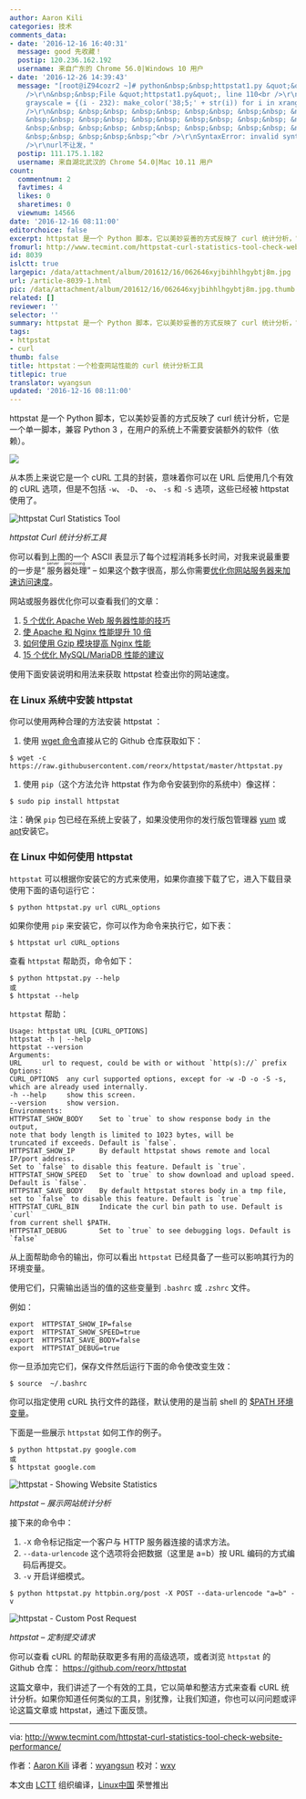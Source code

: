 ```yaml
---
author: Aaron Kili
categories: 技术
comments_data:
- date: '2016-12-16 16:40:31'
  message: good 先收藏！
  postip: 120.236.162.192
  username: 来自广东的 Chrome 56.0|Windows 10 用户
- date: '2016-12-26 14:39:43'
  message: "[root@iZ94cozr2 ~]# python&nbsp;&nbsp;httpstat1.py &quot;&quot;url&quot;&quot;&quot;<br
    />\r\n&nbsp;&nbsp;File &quot;httpstat1.py&quot;, line 110<br />\r\n&nbsp; &nbsp;
    grayscale = {(i - 232): make_color('38;5;' + str(i)) for i in xrange(232, 256)}<br
    />\r\n&nbsp; &nbsp;&nbsp; &nbsp;&nbsp; &nbsp;&nbsp; &nbsp;&nbsp; &nbsp;&nbsp;
    &nbsp;&nbsp; &nbsp;&nbsp; &nbsp;&nbsp; &nbsp;&nbsp; &nbsp;&nbsp; &nbsp;&nbsp;
    &nbsp;&nbsp; &nbsp;&nbsp; &nbsp;&nbsp; &nbsp;&nbsp; &nbsp;&nbsp; &nbsp;&nbsp;
    &nbsp;&nbsp; &nbsp;&nbsp;&nbsp;^<br />\r\nSyntaxError: invalid syntax<br />\r\n<br
    />\r\nurl不让发，"
  postip: 111.175.1.182
  username: 来自湖北武汉的 Chrome 54.0|Mac 10.11 用户
count:
  commentnum: 2
  favtimes: 4
  likes: 0
  sharetimes: 0
  viewnum: 14566
date: '2016-12-16 08:11:00'
editorchoice: false
excerpt: httpstat 是一个 Python 脚本，它以美妙妥善的方式反映了 curl 统计分析，它是一个单一脚本，兼容 Python 3 ，在用户的系统上不需要安装额外的软件（依赖）。
fromurl: http://www.tecmint.com/httpstat-curl-statistics-tool-check-website-performance/
id: 8039
islctt: true
largepic: /data/attachment/album/201612/16/062646xyjbihhlhgybtj8m.jpg
url: /article-8039-1.html
pic: /data/attachment/album/201612/16/062646xyjbihhlhgybtj8m.jpg.thumb.jpg
related: []
reviewer: ''
selector: ''
summary: httpstat 是一个 Python 脚本，它以美妙妥善的方式反映了 curl 统计分析，它是一个单一脚本，兼容 Python 3 ，在用户的系统上不需要安装额外的软件（依赖）。
tags:
- httpstat
- curl
thumb: false
title: httpstat：一个检查网站性能的 curl 统计分析工具
titlepic: true
translator: wyangsun
updated: '2016-12-16 08:11:00'
---
```


httpstat 是一个 Python 脚本，它以美妙妥善的方式反映了 curl 统计分析，它是一个单一脚本，兼容 Python 3 ，在用户的系统上不需要安装额外的软件（依赖）。


![](/data/attachment/album/201612/16/062646xyjbihhlhgybtj8m.jpg)


从本质上来说它是一个 cURL 工具的封装，意味着你可以在 URL 后使用几个有效的 cURL 选项，但是不包括 `-w`、 `-D`、 `-o`、 `-s` 和 `-S` 选项，这些已经被 httpstat 使用了。


![httpstat Curl Statistics Tool ](/data/attachment/album/201612/16/062701hi6cma6cfimimmfk.png)


*httpstat Curl 统计分析工具*


你可以看到上图的一个 ASCII 表显示了每个过程消耗多长时间，对我来说最重要的一步是“<ruby> 服务器处理 <rp>  （ </rp> <rt>  server processing </rt> <rp>  ） </rp></ruby>” – 如果这个数字很高，那么你需要[优化你网站服务器来加速访问速度](http://www.tecmint.com/apache-performance-tuning/)。


网站或服务器优化你可以查看我们的文章：


1. [5 个优化 Apache Web 服务器性能的技巧](http://www.tecmint.com/apache-performance-tuning/)
2. [使 Apache 和 Nginx 性能提升 10 倍](http://www.tecmint.com/install-mod_pagespeed-to-boost-apache-nginx-performance/)
3. [如何使用 Gzip 模块提高 Nginx 性能](http://www.tecmint.com/increase-nginx-performance-enable-gzip-compression-module/)
4. [15 个优化 MySQL/MariaDB 性能的建议](/article-5730-1.html)


使用下面安装说明和用法来获取 httpstat 检查出你的网站速度。


### 在 Linux 系统中安装 httpstat


你可以使用两种合理的方法安装 httpstat ：


1. 使用 [wget 命令](/article-4129-1.html)直接从它的 Github 仓库获取如下：



```
$ wget -c https://raw.githubusercontent.com/reorx/httpstat/master/httpstat.py

```

1. 使用 `pip`（这个方法允许 httpstat 作为命令安装到你的系统中）像这样：



```
$ sudo pip install httpstat

```

注：确保 `pip` 包已经在系统上安装了，如果没使用你的发行版包管理器 [yum](/article-2272-1.html) 或 [apt](/article-7364-1.html)安装它。


### 在 Linux 中如何使用 httpstat


`httpstat` 可以根据你安装它的方式来使用，如果你直接下载了它，进入下载目录使用下面的语句运行它：



```
$ python httpstat.py url cURL_options 

```

如果你使用 `pip` 来安装它，你可以作为命令来执行它，如下表：



```
$ httpstat url cURL_options  

```

查看 `httpstat` 帮助页，命令如下：



```
$ python httpstat.py --help
或
$ httpstat --help

```

`httpstat` 帮助：



```
Usage: httpstat URL [CURL_OPTIONS]
httpstat -h | --help
httpstat --version
Arguments:
URL     url to request, could be with or without `http(s)://` prefix
Options:
CURL_OPTIONS  any curl supported options, except for -w -D -o -S -s,
which are already used internally.
-h --help     show this screen.
--version     show version.
Environments:
HTTPSTAT_SHOW_BODY    Set to `true` to show response body in the output,
note that body length is limited to 1023 bytes, will be
truncated if exceeds. Default is `false`.
HTTPSTAT_SHOW_IP      By default httpstat shows remote and local IP/port address.
Set to `false` to disable this feature. Default is `true`.
HTTPSTAT_SHOW_SPEED   Set to `true` to show download and upload speed.
Default is `false`.
HTTPSTAT_SAVE_BODY    By default httpstat stores body in a tmp file,
set to `false` to disable this feature. Default is `true`
HTTPSTAT_CURL_BIN     Indicate the curl bin path to use. Default is `curl`
from current shell $PATH.
HTTPSTAT_DEBUG        Set to `true` to see debugging logs. Default is `false`

```

从上面帮助命令的输出，你可以看出 `httpstat` 已经具备了一些可以影响其行为的环境变量。


使用它们，只需输出适当的值的这些变量到 `.bashrc` 或 `.zshrc` 文件。


例如：



```
export  HTTPSTAT_SHOW_IP=false
export  HTTPSTAT_SHOW_SPEED=true
export  HTTPSTAT_SAVE_BODY=false
export  HTTPSTAT_DEBUG=true

```

你一旦添加完它们，保存文件然后运行下面的命令使改变生效：



```
$ source  ~/.bashrc

```

你可以指定使用 cURL 执行文件的路径，默认使用的是当前 shell 的 [$PATH 环境变量](http://www.tecmint.com/set-unset-environment-variables-in-linux/)。


下面是一些展示 `httpstat` 如何工作的例子。



```
$ python httpstat.py google.com
或
$ httpstat google.com

```

![httpstat - Showing Website Statistics](/data/attachment/album/201612/16/062702lnaq6hfe87bbyq70.png)


*httpstat – 展示网站统计分析*


接下来的命令中：


1. `-X` 命令标记指定一个客户与 HTTP 服务器连接的请求方法。
2. `--data-urlencode` 这个选项将会把数据（这里是 a=b）按 URL 编码的方式编码后再提交。
3. `-v` 开启详细模式。



```
$ python httpstat.py httpbin.org/post -X POST --data-urlencode "a=b" -v 

```

![httpstat - Custom Post Request](/data/attachment/album/201612/16/062702t66dkrlbr4wk9lq6.png)


*httpstat – 定制提交请求*


你可以查看 cURL 的帮助获取更多有用的高级选项，或者浏览 `httpstat` 的 Github 仓库： <https://github.com/reorx/httpstat>


这篇文章中，我们讲述了一个有效的工具，它以简单和整洁方式来查看 cURL 统计分析。如果你知道任何类似的工具，别犹豫，让我们知道，你也可以问问题或评论这篇文章或 httpstat，通过下面反馈。




---


via: <http://www.tecmint.com/httpstat-curl-statistics-tool-check-website-performance/>


作者：[Aaron Kili](http://www.tecmint.com/author/aaronkili/) 译者：[wyangsun](https://github.com/wyangsun) 校对：[wxy](https://github.com/wxy)


本文由 [LCTT](https://github.com/LCTT/TranslateProject) 组织编译，[Linux中国](https://linux.cn/) 荣誉推出